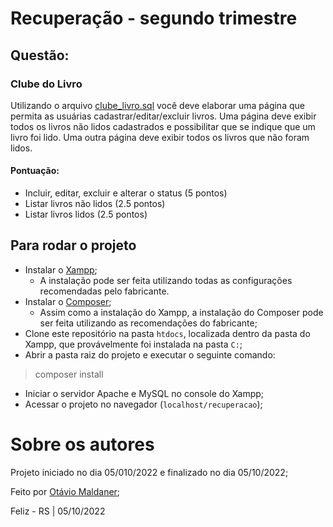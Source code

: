 # Recuperação - segundo trimestre
## Questão:
### Clube do Livro
Utilizando o arquivo [clube_livro.sql](https://github.com/OtavioMaldaner/recuperacao/blob/main/recuperacao/clube_livro%20(1).sql) você deve elaborar uma página que permita as usuárias cadastrar/editar/excluir livros. Uma página deve exibir todos os livros não lidos cadastrados e possibilitar que se indique que um livro foi lido. Uma outra página deve exibir todos os livros que não foram lidos.
#### Pontuação: 
- Incluir, editar, excluir e alterar o status (5 pontos)
- Listar livros não lidos (2.5 pontos)
- Listar livros lidos (2.5 pontos)
## Para rodar o projeto
- Instalar o [Xampp](https://www.apachefriends.org/pt_br/index.html);
    - A instalação pode ser feita utilizando todas as configurações recomendadas pelo fabricante.
- Instalar o [Composer](https://getcomposer.org/);
    - Assim como a instalação do Xampp, a instalação do Composer pode ser feita utilizando as recomendações do fabricante;
- Clone este repositório na pasta `htdocs`, localizada dentro da pasta do Xampp, que provávelmente foi instalada na pasta `C:`;
- Abrir a pasta raiz do projeto e executar o seguinte comando:
> composer install
- Iniciar o servidor Apache e  MySQL no console do Xampp;
- Acessar o projeto no navegador (`localhost/recuperacao`);
# Sobre os autores
Projeto iniciado no dia 05/010/2022 e finalizado no dia 05/10/2022; &nbsp;

Feito por [Otávio Maldaner](https://github.com/OtavioMaldaner/);&nbsp;

Feliz - RS | 05/10/2022

